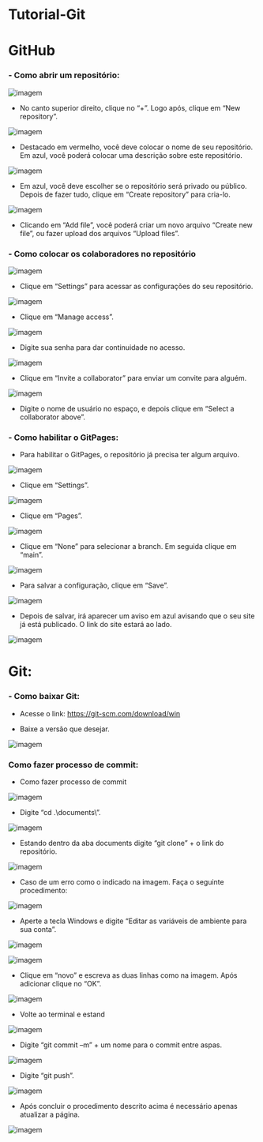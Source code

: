 # Tutorial-Git
# GitHub 
### - Como abrir um repositório:

![imagem](imagem/img1.jpg)

- No canto superior direito, clique no “+”. Logo após, clique em “New repository”.

![imagem](imagem/img2.jpg)

- Destacado em vermelho, você deve colocar o nome de seu repositório. Em azul, você poderá colocar uma descrição sobre este repositório.

![imagem](imagem/img3.jpg)

- Em azul, você deve escolher se o repositório será privado ou público. Depois de fazer tudo, clique em “Create repository” para cria-lo.

![imagem](imagem/img4.jpg)

- Clicando em “Add file”, você poderá criar um novo arquivo “Create new file”, ou fazer upload dos arquivos “Upload files”.

### - Como colocar os colaboradores no repositório

![imagem](imagem/img5.jpg)

- Clique em “Settings” para acessar as configurações do seu repositório.

![imagem](imagem/img6.jpg)

- Clique em “Manage access”.

![imagem](imagtyhfem/img7.jpg)

- Digite sua senha para dar continuidade no acesso.

![imagem](imagem/img8.jpg)

- Clique em “Invite a collaborator” para enviar um convite para alguém.

![imagem](imagem/img9.jpg)

- Digite o nome de usuário no espaço, e depois clique em “Select a collaborator above”.


### - Como habilitar o GitPages:

- Para habilitar o GitPages, o repositório já precisa ter algum arquivo.

![imagem](imagem/img10.jpg)

- Clique em “Settings”.

![imagem](imagem/img11.jpg)

- Clique em “Pages”.

![imagem](imagem/img12.jpg)

- Clique em “None” para selecionar a branch. Em seguida clique em “main”.

![imagem](imagem/img13.jpg)

- Para salvar a configuração, clique em “Save”.

![imagem](imagem/img14.jpg)

- Depois de salvar, irá aparecer um aviso em azul avisando que o seu site já está publicado. O link do site estará ao lado.

![imagem]()

# Git:
### - Como baixar Git:
- Acesse o link: https://git-scm.com/download/win

- Baixe a versão que desejar.

![imagem]()

### Como fazer processo de commit:

- Como fazer processo de commit

![imagem]()

- Digite “cd .\documents\”.

![imagem]()

- Estando dentro da aba documents digite “git clone” + o link do repositório.

![imagem]()

- Caso de um erro como o indicado na imagem. Faça o seguinte procedimento:

![imagem]()

- Aperte a tecla Windows e digite “Editar as variáveis de ambiente para sua conta”.

![imagem]()


![imagem]()

-  Clique em “novo” e escreva as duas linhas como na imagem. Após adicionar clique no “OK”.

![imagem]()

-  Volte ao terminal e estand

![imagem]()

- Digite “git commit –m” + um nome para o commit entre aspas.

![imagem]()

- Digite “git push”.

![imagem]()

-  Após concluir o procedimento descrito acima é necessário apenas atualizar a página.

![imagem]()
